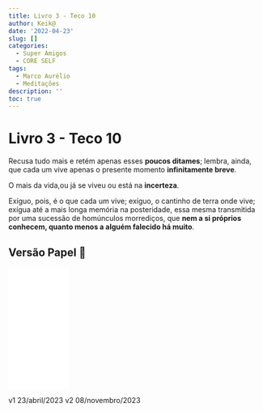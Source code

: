 ```yaml
---
title: Livro 3 - Teco 10
author: Keik@
date: '2022-04-23'
slug: []
categories:
  - Super Amigos
  - CORE SELF
tags:
  - Marco Aurélio
  - Meditações
description: ''
toc: true
---
```


# Livro 3 - Teco 10

Recusa tudo mais e retém apenas esses **poucos ditames**; lembra, ainda, que cada um vive apenas o presente momento **infinitamente breve**.

O mais da vida,ou já se viveu ou está na **incerteza**.

Exíguo, pois, é o que cada um vive; exíguo, o cantinho de terra onde vive; exígua até a mais longa memória na posteridade, essa mesma transmitida por uma sucessão de homúnculos morrediços, que **nem a si próprios conhecem, quanto menos a alguém falecido há muito**.


## Versão Papel :book:
<iframe style="width:120px;height:240px;" marginwidth="0" marginheight="0" scrolling="no" frameborder="0" src="//ws-na.amazon-adsystem.com/widgets/q?ServiceVersion=20070822&OneJS=1&Operation=GetAdHtml&MarketPlace=BR&source=ss&ref=as_ss_li_til&ad_type=product_link&tracking_id=mundodekeika-20&language=pt_BR&marketplace=amazon&region=BR&placement=B092FVY4BB&asins=B092FVY4BB&linkId=37c5ec14221f61f811029aa88b520891&show_border=true&link_opens_in_new_window=true"></iframe>

v1 23/abril/2023
v2 08/novembro/2023

